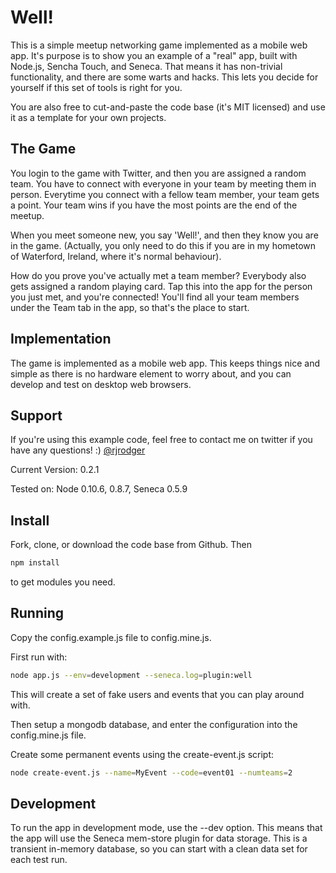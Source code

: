 # Well!

This is a simple meetup networking game implemented as a mobile web app. It's purpose is to show you an example of a "real" app, built with Node.js, Sencha Touch, and Seneca. That means it has non-trivial functionality, and there are some warts and hacks. This lets you decide for yourself if this set of tools is right for you.

You are also free to cut-and-paste the code base (it's MIT licensed) and use it as a template for your own projects. 


## The Game

You login to the game with Twitter, and then you are assigned a random team. You have to connect with everyone in your team by meeting them in person. Everytime you connect with a fellow team member, your team gets a point. Your team wins if you have the most points are the end of the meetup. 

When you meet someone new, you say 'Well!', and then they know you are in the game. (Actually, you only need to do this if you are in my hometown of Waterford, Ireland, where it's normal behaviour). 

How do you prove you've actually met a team member? Everybody also gets assigned a random playing card. Tap this into the app for the person you just met, and you're connected! You'll find all your team members under the Team tab in the app, so that's the place to start.


## Implementation

The game is implemented as a mobile web app. This keeps things nice and simple as there is no hardware element to worry about, and you can develop and test on desktop web browsers.


## Support

If you're using this example code, feel free to contact me on twitter if you
have any questions! :) [@rjrodger](http://twitter.com/rjrodger)

Current Version: 0.2.1

Tested on: Node 0.10.6, 0.8.7, Seneca 0.5.9




## Install

Fork, clone, or download the code base from Github. Then

```sh
npm install
```

to get modules you need.


## Running

Copy the config.example.js file to config.mine.js.

First run with:

```sh
node app.js --env=development --seneca.log=plugin:well
```

This will create a set of fake users and events that you can play around with.

Then setup a mongodb database, and enter the configuration into the config.mine.js file.

Create some permanent events using the create-event.js script:


```sh
node create-event.js --name=MyEvent --code=event01 --numteams=2
```

## Development

To run the app in development mode, use the --dev option. This means that the app will use the Seneca mem-store plugin for data storage. This is a transient in-memory database, so you can start with a clean data set for each test run.

